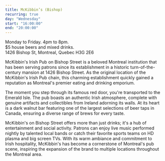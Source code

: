```yaml
---
title: McKibbin’s (Bishop)
recurring: true
day: "Wednesday"
start: "16:00:00"
end: "20:00:00"
---
```


Monday to Friday. 4pm to 8pm.<br>$5 house beers and mixed drinks.<br>1426 Bishop St, Montreal, Quebec H3G 2E6

<!-- more -->

McKibbin's Irish Pub on Bishop Street is a beloved Montreal institution that has been serving patrons since its establishment in a historic turn-of-the-century mansion at 1426 Bishop Street. As the original location of the McKibbin's Irish Pub chain, this charming establishment quickly gained a reputation as Montreal's premier eating and drinking emporium.

The moment you step through its famous red door, you're transported to the Emerald Isle. The pub boasts an authentic Irish atmosphere, complete with genuine artifacts and collectibles from Ireland adorning its walls. At its heart is a dark walnut bar featuring one of the largest selections of beer taps in Canada, ensuring a diverse range of brews for every taste.

McKibbin's on Bishop Street offers more than just drinks; it's a hub of entertainment and social activity. Patrons can enjoy live music performed nightly by talented local bands or catch their favorite sports teams on HD plasma and big screen TVs. With its warm ambiance and commitment to Irish hospitality, McKibbin's has become a cornerstone of Montreal's pub scene, inspiring the expansion of the brand to multiple locations throughout the Montreal area.
